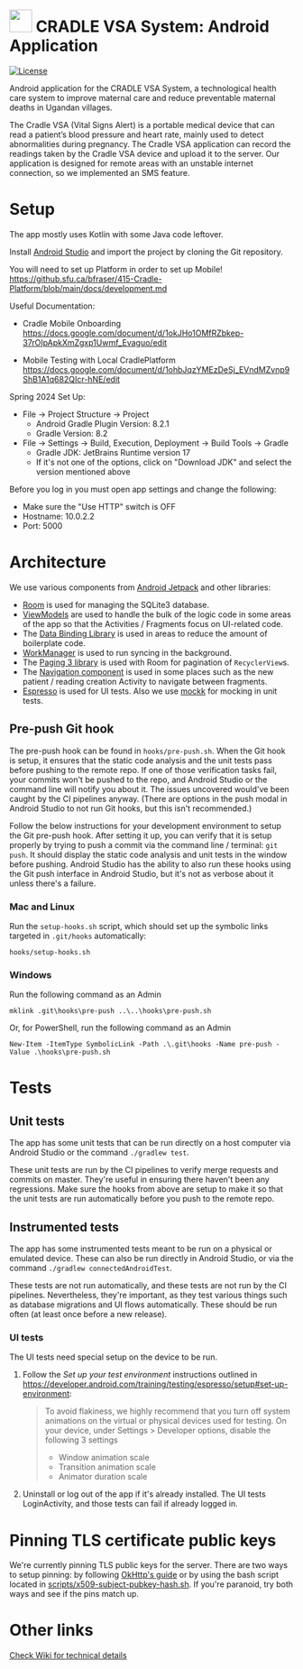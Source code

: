 # <img src="readme-img/logo.png" width=40> CRADLE VSA System: Android Application

[![License](https://img.shields.io/github/license/Cradle-VSA/cradlemobile)](https://github.com/Cradle-VSA/cradlemobile/blob/master/LICENCE)

Android application for the CRADLE VSA System, a technological health care system to improve
maternal care and reduce preventable maternal deaths in Ugandan villages.

The Cradle VSA (Vital Signs Alert) is a portable medical device that can read a patient’s blood
pressure and heart rate, mainly used to detect abnormalities during pregnancy. The Cradle VSA
application can record the readings taken by the Cradle VSA device and upload it to the server. Our
application is designed for remote areas with an unstable internet connection, so we implemented an
SMS feature.

# Setup

The app mostly uses Kotlin with some Java code leftover.

Install [Android Studio](https://developer.android.com/studio/) and import the project by cloning
the Git repository.

You will need to set up Platform in order to set up Mobile!
https://github.sfu.ca/bfraser/415-Cradle-Platform/blob/main/docs/development.md

Useful Documentation:
- Cradle Mobile Onboarding
    https://docs.google.com/document/d/1okJHo1OMfRZbkep-37rOIpApkXmZgxp1Uwmf_Evaguo/edit

- Mobile Testing with Local CradlePlatform
    https://docs.google.com/document/d/1ohbJqzYMEzDeSj_EVndMZvnp9ShB1A1q682QIcr-hNE/edit

Spring 2024 Set Up:
   - File -> Project Structure -> Project
        - Android Gradle Plugin Version: 8.2.1
        - Gradle Version: 8.2
   - File -> Settings -> Build, Execution, Deployment -> Build Tools -> Gradle
        - Gradle JDK: JetBrains Runtime version 17
        - If it's not one of the options, click on "Download JDK" and select the version mentioned above
   
Before you log in you must open app settings and change the following:
   * Make sure the "Use HTTP" switch is OFF
   * Hostname: 10.0.2.2
   * Port: 5000

# Architecture

We use various components from [Android Jetpack](https://developer.android.com/jetpack) and other
libraries:

* [Room](https://developer.android.com/topic/libraries/architecture/room) is used for managing the
SQLite3 database.
* [ViewModels](https://developer.android.com/topic/libraries/architecture/viewmodel) are used to
handle the bulk of the logic code in some areas of the app so that the Activities / Fragments focus
on UI-related code.
* The [Data Binding Library](https://developer.android.com/topic/libraries/data-binding) is used in
areas to reduce the amount of boilerplate code.
* [WorkManager](https://developer.android.com/topic/libraries/architecture/workmanager) is used to
run syncing in the background.
* The
[Paging 3 library](https://developer.android.com/topic/libraries/architecture/paging/v3-overview) is
used with Room for pagination of `RecyclerView`s.
* The [Navigation component](https://developer.android.com/guide/navigation) is used in some places
such as the new patient / reading creation Activity to navigate between fragments.
* [Espresso](https://developer.android.com/training/testing/espresso/) is used for UI tests. Also we
use [mockk](https://mockk.io/) for mocking in unit tests.

## Pre-push Git hook

The pre-push hook can be found in `hooks/pre-push.sh`. When the Git hook is setup, it ensures that
the static code analysis and the unit tests pass before pushing to the remote repo. If one of those
verification tasks fail, your commits won't be pushed to the repo, and Android Studio or the command
line will notify you about it. The issues uncovered would've been caught by the CI pipelines anyway.
(There are options in the push modal in Android Studio to not run Git hooks, but this isn't
recommended.)

Follow the below instructions for your development environment to setup the Git pre-push hook. After
setting it up, you can verify that it is setup properly by trying to push a commit via the command
line / terminal: `git push`. It should display the static code analysis and unit tests in the window
before pushing. Android Studio has the ability to also run these hooks using the Git push interface
in Android Studio, but it's not as verbose about it unless there's a failure.

### Mac and Linux

Run the `setup-hooks.sh` script, which should set up the symbolic links targeted
in `.git/hooks` automatically:

    hooks/setup-hooks.sh

### Windows

Run the following command as an Admin

    mklink .git\hooks\pre-push ..\..\hooks\pre-push.sh

Or, for PowerShell, run the following command as an Admin

    New-Item -ItemType SymbolicLink -Path .\.git\hooks -Name pre-push -Value .\hooks\pre-push.sh

# Tests

## Unit tests

The app has some unit tests that can be run directly on a host computer via Android Studio
or the command `./gradlew test`.

These unit tests are run by the CI pipelines to verify merge requests and commits on master. They're
useful in ensuring there haven't been any regressions. Make sure the hooks from above are setup to
make it so that the unit tests are run automatically before you push to the remote repo.

## Instrumented tests

The app has some instrumented tests meant to be run on a physical or emulated device. These can also
be run directly in Android Studio, or via the command `./gradlew connectedAndroidTest`.

These tests are not run automatically, and these tests are not run by the CI pipelines.
Nevertheless, they're important, as they test various things such as database migrations and UI
flows automatically. These should be run often (at least once before a new release).

### UI tests

The UI tests need special setup on the device to be run.

1. Follow the _Set up your test environment_ instructions outlined in
   https://developer.android.com/training/testing/espresso/setup#set-up-environment:

   > To avoid flakiness, we highly recommend that you turn off system animations on the virtual or
   > physical devices used for testing. On your device, under Settings > Developer options, disable
   > the following 3 settings
   > * Window animation scale
   > * Transition animation scale
   > * Animator duration scale

2. Uninstall or log out of the app if it's already installed. The UI tests LoginActivity, and those
   tests can fail if already logged in.

# Pinning TLS certificate public keys
We're currently pinning TLS public keys for the server. There are two ways to setup pinning: by
following
[OkHttp's guide](https://square.github.io/okhttp/4.x/okhttp/okhttp3/-certificate-pinner/#setting-up-certificate-pinning)
or by using the bash script located in
[scripts/x509-subject-pubkey-hash.sh](scripts/x509-subject-pubkey-hash.sh). If you're paranoid, try
both ways and see if the pins match up.

# Other links

<!-- The wiki isn't preferred. For an open source project, the wiki won't be available
     for others, since it requires a computing ID to access. -->
[Check Wiki for technical details](https://csil-git1.cs.surrey.sfu.ca/415-cradle/cradlemobile/-/wikis/home)
